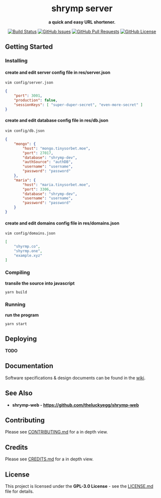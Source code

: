 

<div align="center">

<h1> <strong>shrymp server</strong> </h1>

**a quick and easy URL shortener.**

<!-- <img src="res/repo/banner.svg" height='300px'> -->

[![Build Status](https://travis-ci.com/songmawa/shrymp-server.svg?branch=master)](https://travis-ci.com/songmawa/pndo.me-server)
[![GitHub Issues](https://img.shields.io/github/issues/songmawa/shrymp-server.svg)](https://github.com/songmawa/pndo.me-server/issues)
[![GitHub Pull Requests](https://img.shields.io/github/issues-pr/songmawa/shrymp-server.svg)](https://github.com/songmawa/pndo.me-server/pulls)
[![GitHub License](https://img.shields.io/github/license/songmawa/shrymp-server)](/LICENSE)

</div>

## Getting Started

### Installing

#### **create and edit server config file in res/server.json**
```
vim config/server.json
```
```json
{
	"port": 3001,
	"production": false,
	"sessionKeys": [ "super-duper-secret", "even-more-secret" ]
}
```

#### **create and edit database config file in res/db.json**
```
vim config/db.json
```
```json
{
	"mongo": {
		"host": "mongo.tinysorbet.moe",
		"port": 27017,
		"database": "shrymp-dev",
		"authSource": "authDB",
		"username": "username",
		"password": "password"
	},
	"maria": {
		"host": "maria.tinysorbet.moe",
		"port": 3306,
		"database": "shrymp-dev",
		"username": "username",
		"password": "password"
	}
}
```

#### **create and edit domains config file in res/domains.json**
```
vim config/domains.json
```
```json
[ 
	"shyrmp.co",
	"shyrmp.one",
	"example.xyz"
]
```

### Compiling

**transile the source into javascript**

```
yarn build
```

### Running

**run the program**

```
yarn start
```

## Deploying

**TODO**

## Documentation

Software specifications & design documents can be found in the [wiki](/wiki).

## See Also

- **shrymp-web - https://github.com/theluckyegg/shrymp-web**

## Contributing

Please see [CONTRIBUTING.md](CONTRIBUTING.md) for a in depth view.

## Credits

Please see [CREDITS.md](CREDITS.md) for a in depth view.

## License

This project is licensed under the **GPL-3.0 License** - see the [LICENSE.md](LICENSE.md) file for details.
